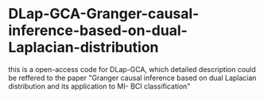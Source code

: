 # DLap-GCA-Granger-causal-inference-based-on-dual-Laplacian-distribution
this is a open-access code for DLap-GCA, which detailed description could be reffered to the paper "Granger causal inference based on dual Laplacian distribution and its application to MI- BCI classification"
